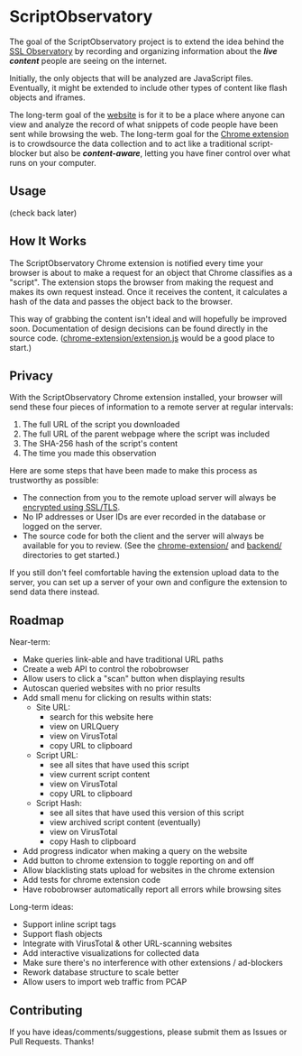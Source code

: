 ScriptObservatory
=================

The goal of the ScriptObservatory project is to extend the idea behind the 
[SSL Observatory](https://www.eff.org/observatory) by recording and 
organizing information about the **_live content_** people are seeing on
the internet.

Initially, the only objects that will be analyzed are JavaScript files. 
Eventually, it might be extended to include other types of content like 
flash objects and iframes. 

The long-term goal of the [website](https://www.scriptobservatory.org)
is for it to be a place where anyone can view and analyze the record of 
what snippets of code people have been sent while browsing the web. The 
long-term goal for the 
[Chrome extension](https://github.com/andy11/ScriptObservatory#usage)
is to crowdsource the data collection and to act like a traditional
script-blocker but also be **_content-aware_**, letting you have finer control 
over what runs on your computer. 


Usage
-----

(check back later)


How It Works
------------

The ScriptObservatory Chrome extension is notified every time your browser is 
about to make a request for an object that Chrome classifies as a "script". 
The extension stops the browser from making the request and makes its own request
instead. Once it receives the content, it calculates a hash of the data and 
passes the object back to the browser.

This way of grabbing the content isn't ideal and will hopefully be improved soon.
Documentation of design decisions can be found directly in the source code. 
([chrome-extension/extension.js](https://github.com/andy11/ScriptObservatory/blob/master/chrome-extension/extension.js)
would be a good place to start.)


Privacy
-------

With the ScriptObservatory Chrome extension installed, your browser will send these
four pieces of information to a remote server at regular intervals:
 1. The full URL of the script you downloaded
 2. The full URL of the parent webpage where the script was included
 3. The SHA-256 hash of the script's content
 4. The time you made this observation

Here are some steps that have been made to make this process as trustworthy as possible:
 - The connection from you to the remote upload server will always be 
   [encrypted using SSL/TLS](https://www.ssllabs.com/ssltest/analyze.html?d=scriptobservatory.org). 
 - No IP addresses or User IDs are ever recorded in the database or logged on the server.
 - The source code for both the client and the server will always be available for you to 
   review. (See the 
   [chrome-extension/](https://github.com/andy11/ScriptObservatory/tree/master/chrome-extension) 
   and [backend/](https://github.com/andy11/ScriptObservatory/tree/master/backend) 
   directories to get started.)

If you still don't feel comfortable having the extension upload data to the server, 
you can set up a server of your own and configure the extension to send data there
instead.


Roadmap
-------

Near-term:
 - Make queries link-able and have traditional URL paths
 - Create a web API to control the robobrowser
 - Allow users to click a "scan" button when displaying results
 - Autoscan queried websites with no prior results
 - Add small menu for clicking on results within stats:
    - Site URL: 
        - search for this website here
        - view on URLQuery
        - view on VirusTotal
        - copy URL to clipboard
    - Script URL:
        - see all sites that have used this script
        - view current script content
        - view on VirusTotal
        - copy URL to clipboard
    - Script Hash:
        - see all sites that have used this version of this script
        - view archived script content (eventually)
        - view on VirusTotal
        - copy Hash to clipboard
 - Add progress indicator when making a query on the website
 - Add button to chrome extension to toggle reporting on and off
 - Allow blacklisting stats upload for websites in the chrome extension
 - Add tests for chrome extension code
 - Have robobrowser automatically report all errors while browsing sites

Long-term ideas:
 - Support inline script tags
 - Support flash objects
 - Integrate with VirusTotal & other URL-scanning websites
 - Add interactive visualizations for collected data
 - Make sure there's no interference with other extensions / ad-blockers
 - Rework database structure to scale better
 - Allow users to import web traffic from PCAP


Contributing
------------

If you have ideas/comments/suggestions, please submit them as Issues or Pull Requests. Thanks!

